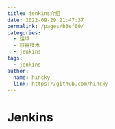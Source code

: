 ```yaml
---
title: jenkins介绍
date: 2022-09-29 21:47:37
permalink: /pages/b3ef60/
categories: 
  - 运维
  - 容器技术
  - jenkins
tags: 
  - jenkins
author: 
  name: hincky
  link: https://github.com/hincky
---
```

# Jenkins
